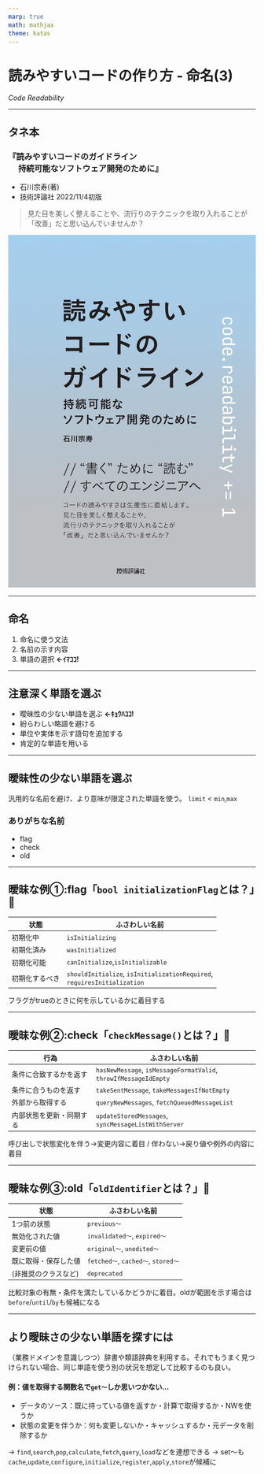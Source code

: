 ```yaml
---
marp: true
math: mathjax
theme: katas
---
```

<!-- 
size: 16:9
paginate: true
-->
<!-- header: 勉強会# ― エンジニアとしての解像度を高めるための勉強会-->

# 読みやすいコードの作り方 - 命名(3)

_Code Readability_

---

## タネ本

### 『読みやすいコードのガイドライン<br>　 持続可能なソフトウェア開発のために』
- 石川宗寿(著)
- 技術評論社 2022/11/4初版

> 見た目を美しく整えることや、流行りのテクニックを取り入れることが「改善」だと思い込んでいませんか？

![bg right:30% 90%](assets/12-book.jpg)

---

## 命名

1. 命名に使う文法
2. 名前の示す内容
3. 単語の選択 **←ｲﾏｺｺ!**

---

## 注意深く単語を選ぶ

- 曖昧性の少ない単語を選ぶ **←ｷｮｳﾊｺｺ!**
- 紛らわしい略語を避ける
- 単位や実体を示す語句を追加する
- 肯定的な単語を用いる

---

## 曖昧性の少ない単語を選ぶ

汎用的な名前を避け、より意味が限定された単語を使う。 `limit` < `min`,`max`

### ありがちな名前

- flag
- check
- old

---

## 曖昧な例①:flag「`bool initializationFlag`とは？」🤔

|状態|ふさわしい名前|
|---|---|
|初期化中|`isInitializing`|
|初期化済み|`wasInitialized`|
|初期化可能|`canInitialize`,`isInitializable`|
|初期化するべき|`shouldInitialize`, `isInitializationRequired`,<br>`requiresInitialization`|

フラグがtrueのときに何を示しているかに着目する

---

## 曖昧な例②:check「`checkMessage()`とは？」🤔

|行為|ふさわしい名前|
|---|---|
|条件に合致するかを返す|`hasNewMessage`, `isMessageFormatValid`,<br>`throwIfMessageIdEmpty`|
|条件に合うものを返す|`takeSentMessage`, `takeMessagesIfNotEmpty`|
|外部から取得する|`queryNewMessages`, `fetchQueuedMessageList`|
|内部状態を更新・同期する|`updateStoredMessages`, `syncMessageListWithServer`|

呼び出しで状態変化を伴う→変更内容に着目 / 伴わない→戻り値や例外の内容に着目

---

## 曖昧な例③:old「`oldIdentifier`とは？」🤔

|状態|ふさわしい名前|
|---|---|
|1つ前の状態|`previous〜`|
|無効化された値|`invalidated〜`, `expired〜`|
|変更前の値|`original〜`, `unedited〜`|
|既に取得・保存した値|`fetched〜`, `cached〜`, `stored〜`|
|(非推奨のクラスなど)|`deprecated`|

比較対象の有無・条件を満たしているかどうかに着目。oldが範囲を示す場合は`before`/`until`/`by`も候補になる


---

## より曖昧さの少ない単語を探すには

（業務ドメインを意識しつつ）辞書や類語辞典を利用する。それでもうまく見つけられない場合、同じ単語を使う別の状況を想定して比較するのも良い。

#### 例：値を取得する関数名で`get〜`しか思いつかない…

- データのソース：既に持っている値を返すか・計算で取得するか・NWを使うか
- 状態の変更を伴うか：何も変更しないか・キャッシュするか・元データを削除するか

→ `find`,`search`,`pop`,`calculate`,`fetch`,`query`,`load`などを連想できる
→ set～も`cache`,`update`,`configure`,`initialize`,`register`,`apply`,`store`が候補に

<!--
set系だと
assign: 既存の値を新しい値に置き換える場合。
update: 既存のデータを変更する場合。
configure: 設定や構成を行う場合。
initialize: 初期値を設定する場合。
insert: 新しいデータを追加する場合。
append: 既存のデータに新しいデータを追加する場合。
register: システムやリストに新しいエントリを追加する場合。
apply: 特定の設定や変更を適用する場合。
load: データを読み込んで設定する場合。
store: データを保存する場合
 -->
<!-- ただし語彙力も重要。若かりし日の過ちを打ち明けると、「工場出荷リセットしてもずっと保持し続ける情報の格納庫」に
EternalDataStoreと名付けてしまった。永久の/無限にはちょっと意味が大きすぎる。PersistentDataStore,FactoryResetSafeDataStoreにしておくべきだった。 -->
<!-- 今はChatGPTやCoPilotがあるから、仕様を説明して考えてもらうのも良い -->